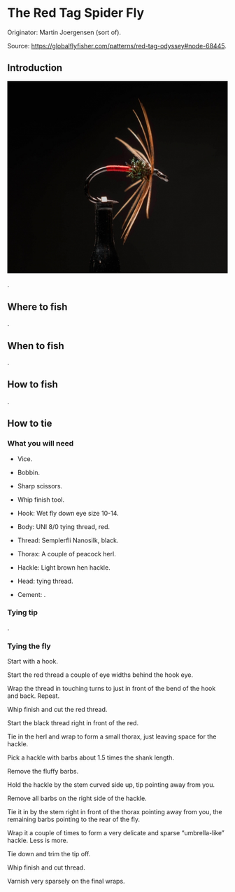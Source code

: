 # The Red Tag Spider Fly

Originator: Martin Joergensen (sort of).

Source: https://globalflyfisher.com/patterns/red-tag-odyssey#node-68445.

## Introduction

![main](main.jpeg)

.

## Where to fish
.

## When to fish
.

## How to fish
.

## How to tie

### What you will need

- Vice.

- Bobbin.

- Sharp scissors.

- Whip finish tool.

- Hook: Wet fly down eye size 10-14.

- Body: UNI 8/0 tying thread, red.

- Thread: Semplerfli Nanosilk, black.

- Thorax: A couple of peacock herl.

- Hackle: Light brown hen hackle.

- Head: tying thread.

- Cement: .

### Tying tip

.

### Tying the fly

Start with a hook.

Start the red thread a couple of eye widths behind the hook eye.

Wrap the thread in touching turns to just in front of the bend of the
hook and back. Repeat.

Whip finish and cut the red thread.

Start the black thread right in front of the red.

Tie in the herl and wrap to form a small thorax, just leaving space for
the hackle.

Pick a hackle with barbs about 1.5 times the shank length.

Remove the fluffy barbs.

Hold the hackle by the stem curved side up, tip pointing away from you.

Remove all barbs on the right side of the hackle.

Tie it in by the stem right in front of the thorax pointing away from
you, the remaining barbs pointing to the rear of the fly.

Wrap it a couple of times to form a very delicate and sparse
“umbrella-like” hackle. Less is more.

Tie down and trim the tip off.

Whip finish and cut thread.

Varnish very sparsely on the final wraps.
